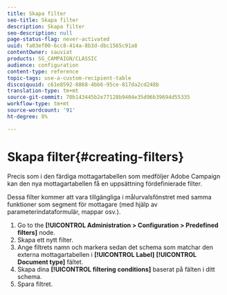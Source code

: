 ```yaml
---
title: Skapa filter
seo-title: Skapa filter
description: Skapa filter
seo-description: null
page-status-flag: never-activated
uuid: fa03ef00-6cc8-414a-8b3d-dbc1565c91a8
contentOwner: sauviat
products: SG_CAMPAIGN/CLASSIC
audience: configuration
content-type: reference
topic-tags: use-a-custom-recipient-table
discoiquuid: c61e8592-8868-4bb6-95ce-817da2cd248b
translation-type: tm+mt
source-git-commit: 70b143445b2e77128b9404e35d96b39694d55335
workflow-type: tm+mt
source-wordcount: '91'
ht-degree: 8%

---
```



# Skapa filter{#creating-filters}

Precis som i den färdiga mottagartabellen som medföljer Adobe Campaign kan den nya mottagartabellen få en uppsättning fördefinierade filter.

Dessa filter kommer att vara tillgängliga i målurvalsfönstret med samma funktioner som segment för mottagare (med hjälp av parameterindataformulär, mappar osv.).

1. Go to the **[!UICONTROL Administration > Configuration > Predefined filters]** node.
1. Skapa ett nytt filter.
1. Ange filtrets namn och markera sedan det schema som matchar den externa mottagartabellen i **[!UICONTROL Label]** **[!UICONTROL Document type]** fältet.
1. Skapa dina **[!UICONTROL filtering conditions]** baserat på fälten i ditt schema.
1. Spara filtret.

